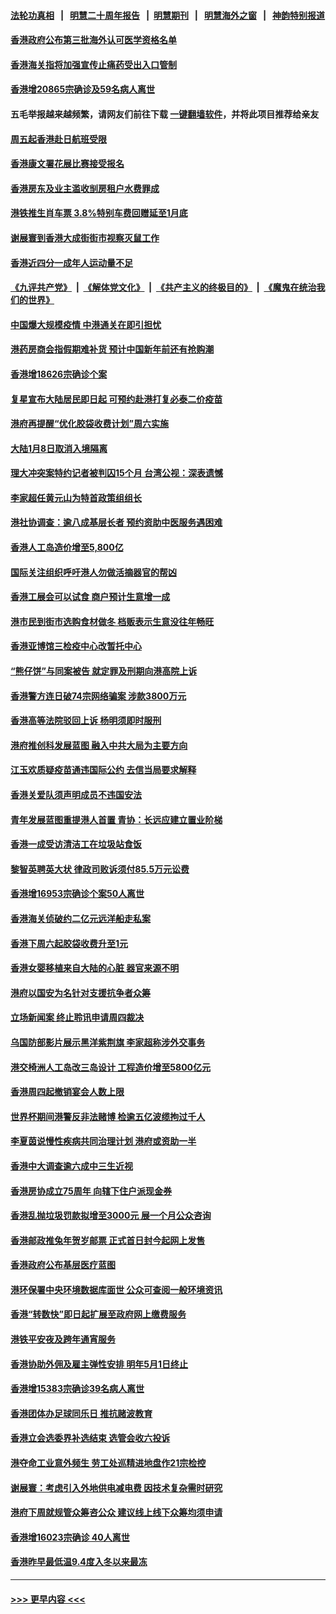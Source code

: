#### [法轮功真相](https://github.com/gfw-breaker/truth/blob/master/README.md?t=0) &nbsp;&nbsp;|&nbsp;&nbsp; [明慧二十周年报告](https://github.com/gfw-breaker/mh-reports/blob/master/README.md?t=0) &nbsp;&nbsp;|&nbsp;&nbsp;[明慧期刊](https://github.com/gfw-breaker/mh-qikan) &nbsp;&nbsp;|&nbsp;&nbsp; [明慧海外之窗](https://github.com/gfw-breaker/mh-news/blob/master/README.md?t=0) &nbsp;&nbsp;|&nbsp;&nbsp; [神韵特别报道](https://github.com/gfw-breaker/mh-news/blob/master/shenyun.md?t=0)
#### [香港政府公布第三批海外认可医学资格名单](../pages/nsc415/n13893989.md?t=12292143) 
#### [香港海关指将加强宣传止痛药受出入口管制](../pages/nsc415/n13893981.md?t=12292143) 
#### [香港增20865宗确诊及59名病人离世](../pages/nsc415/n13893977.md?t=12292143) 
#### 五毛举报越来越频繁，请网友们前往下载 [一键翻墙软件](https://github.com/gfw-breaker/ssr-accounts)，并将此项目推荐给亲友
#### [周五起香港赴日航班受限](../pages/nsc415/n13893964.md?t=12292143) 
#### [香港康文署花展比赛接受报名](../pages/nsc415/n13893946.md?t=12292143) 
#### [香港房东及业主滥收㓥房租户水费罪成](../pages/nsc415/n13893939.md?t=12292143) 
#### [港铁推生肖车票 3.8%特别车费回赠延至1月底](../pages/nsc415/n13893931.md?t=12292143) 
#### [谢展寰到香港大成街街市视察灭鼠工作](../pages/nsc415/n13893914.md?t=12292143) 
#### [香港近四分一成年人运动量不足](../pages/nsc415/n13893895.md?t=12292143) 
#### [《九评共产党》](https://github.com/begood0513/9ping.md/blob/master/README.md) &nbsp;|&nbsp; [《解体党文化》](../../../../jtdwh.md/blob/master/README.md)  &nbsp;|&nbsp; [《共产主义的终极目的》](../../../../gczydzjmd.md/blob/master/README.md) &nbsp;|&nbsp; [《魔鬼在统治我们的世界》](../../../../mgztzwmdsj.md/blob/master/README.md) 
#### [中国爆大规模疫情 中港通关在即引担忧](../pages/nsc415/n13893691.md?t=12292143) 
#### [港药房商会指假期难补货 预计中国新年前还有抢购潮](../pages/nsc415/n13893151.md?t=12292143) 
#### [香港增18626宗确诊个案](../pages/nsc415/n13893147.md?t=12292143) 
#### [复星宣布大陆居民即日起 可预约赴港打复必泰二价疫苗](../pages/nsc415/n13893143.md?t=12292143) 
#### [港府再提醒“优化胶袋收费计划”周六实施](../pages/nsc415/n13893136.md?t=12292143) 
#### [大陆1月8日取消入境隔离](../pages/nsc415/n13893128.md?t=12292143) 
#### [理大冲突案特约记者被判囚15个月 台湾公视：深表遗憾](../pages/nsc415/n13893125.md?t=12292143) 
#### [李家超任黄元山为特首政策组组长](../pages/nsc415/n13893123.md?t=12292143) 
#### [港社协调查：逾八成基层长者 预约资助中医服务遇困难](../pages/nsc415/n13893119.md?t=12292143) 
#### [香港人工岛造价增至5,800亿](../pages/nsc415/n13890618.md?t=12292143) 
#### [国际关注组织呼吁港人勿做活摘器官的帮凶](../pages/nsc415/n13890154.md?t=12292143) 
#### [香港工展会可以试食 商户预计生意增一成](../pages/nsc415/n13890135.md?t=12292143) 
#### [港市民到街市选购食材做冬 档贩表示生意没往年畅旺](../pages/nsc415/n13890133.md?t=12292143) 
#### [香港亚博馆三检疫中心改暂托中心](../pages/nsc415/n13890127.md?t=12292143) 
#### [“熊仔饼”与同案被告 就定罪及刑期向港高院上诉](../pages/nsc415/n13890122.md?t=12292143) 
#### [香港警方连日破74宗网络骗案 涉款3800万元](../pages/nsc415/n13890117.md?t=12292143) 
#### [香港高等法院驳回上诉 杨明须即时服刑](../pages/nsc415/n13890110.md?t=12292143) 
#### [港府推创科发展蓝图 融入中共大局为主要方向](../pages/nsc415/n13890103.md?t=12292143) 
#### [江玉欢质疑疫苗通违国际公约 去信当局要求解释](../pages/nsc415/n13889388.md?t=12292143) 
#### [香港关爱队须声明成员不违国安法](../pages/nsc415/n13889376.md?t=12292143) 
#### [青年发展蓝图重提港人首置 青协：长远应建立置业阶梯](../pages/nsc415/n13889372.md?t=12292143) 
#### [香港一成受访清洁工在垃圾站食饭](../pages/nsc415/n13889358.md?t=12292143) 
#### [黎智英聘英大状 律政司败诉须付85.5万元讼费](../pages/nsc415/n13889354.md?t=12292143) 
#### [香港增16953宗确诊个案50人离世](../pages/nsc415/n13889351.md?t=12292143) 
#### [香港海关侦破约二亿元远洋船走私案](../pages/nsc415/n13889344.md?t=12292143) 
#### [香港下周六起胶袋收费升至1元](../pages/nsc415/n13889338.md?t=12292143) 
#### [香港女婴移植来自大陆的心脏 器官来源不明](../pages/nsc415/n13887670.md?t=12292143) 
#### [港府以国安为名针对支援抗争者众筹](../pages/nsc415/n13888794.md?t=12292143) 
#### [立场新闻案 终止聆讯申请周四裁决](../pages/nsc415/n13888767.md?t=12292143) 
#### [乌国防部影片展示黑洋紫荆旗 李家超称涉外交事务](../pages/nsc415/n13888650.md?t=12292143) 
#### [港交椅洲人工岛改三岛设计 工程造价增至5800亿元](../pages/nsc415/n13888645.md?t=12292143) 
#### [香港周四起撤销宴会人数上限](../pages/nsc415/n13888638.md?t=12292143) 
#### [世界杯期间港警反非法赌博 检逾五亿波缆拘过千人](../pages/nsc415/n13888633.md?t=12292143) 
#### [李夏茵说慢性疾病共同治理计划 港府或资助一半](../pages/nsc415/n13888626.md?t=12292143) 
#### [香港中大调查逾六成中三生近视](../pages/nsc415/n13888618.md?t=12292143) 
#### [香港房协成立75周年 向辖下住户派现金券](../pages/nsc415/n13887956.md?t=12292143) 
#### [香港乱抛垃圾罚款拟增至3000元 展一个月公众咨询](../pages/nsc415/n13887952.md?t=12292143) 
#### [香港邮政推兔年贺岁邮票 正式首日封今起网上发售](../pages/nsc415/n13887938.md?t=12292143) 
#### [香港政府公布基层医疗蓝图](../pages/nsc415/n13887930.md?t=12292143) 
#### [港环保署中央环境数据库面世 公众可查阅一般环境资讯](../pages/nsc415/n13887926.md?t=12292143) 
#### [香港“转数快”即日起扩展至政府网上缴费服务](../pages/nsc415/n13887924.md?t=12292143) 
#### [港铁平安夜及跨年通宵服务](../pages/nsc415/n13887921.md?t=12292143) 
#### [香港协助外佣及雇主弹性安排 明年5月1日终止](../pages/nsc415/n13887914.md?t=12292143) 
#### [香港增15383宗确诊39名病人离世](../pages/nsc415/n13887911.md?t=12292143) 
#### [香港团体办足球同乐日 推抗赌波教育](../pages/nsc415/n13887349.md?t=12292143) 
#### [香港立会选委界补选结束 选管会收六投诉](../pages/nsc415/n13887337.md?t=12292143) 
#### [港夺命工业意外频生 劳工处巡精进地盘作21宗检控](../pages/nsc415/n13887332.md?t=12292143) 
#### [谢展寰：考虑引入外地供电减电费 因技术复杂需时研究](../pages/nsc415/n13887329.md?t=12292143) 
#### [港府下周就规管众筹咨公众 建议线上线下众筹均须申请](../pages/nsc415/n13887326.md?t=12292143) 
#### [香港增16023宗确诊 40人离世](../pages/nsc415/n13887321.md?t=12292143) 
#### [香港昨早最低温9.4度入冬以来最冻](../pages/nsc415/n13887319.md?t=12292143) 

----
#### [ >>> 更早内容 <<< ](../indexes/nsc415-earlier.md)
